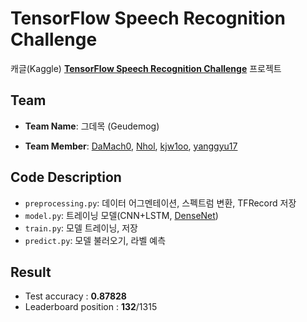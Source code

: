 # TensorFlow Speech Recognition Challenge

캐글(Kaggle) [**TensorFlow Speech Recognition Challenge**](https://www.kaggle.com/c/tensorflow-speech-recognition-challenge) 프로젝트



## Team 

* **Team Name**: 그데목 (Geudemog)

* **Team Member**: [DaMach0](https://github.com/DaMacho), [Nhol](https://github.com/Nhol), [kjw1oo](https://github.com/kjw1oo), [yanggyu17](https://github.com/yanggyu17)



## Code Description

* `preprocessing.py`: 데이터 어그멘테이션, 스펙트럼 변환, TFRecord 저장
* `model.py`: 트레이닝 모델(CNN+LSTM, [DenseNet](https://arxiv.org/abs/1608.06993)) 
* `train.py`: 모델 트레이닝, 저장
* `predict.py`: 모델 불러오기, 라벨 예측



## Result

* Test accuracy : **0.87828**
* Leaderboard position : **132**/1315
